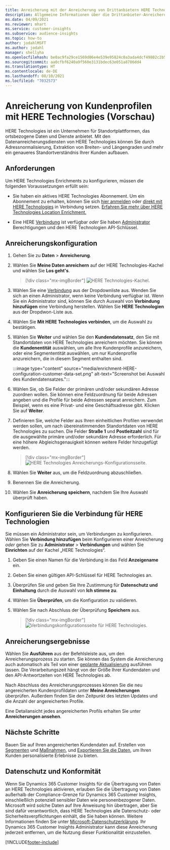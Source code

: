 ```yaml
---
title: Anreicherung mit der Anreicherung von Drittanbietern HERE Technologies
description: Allgemeine Informationen über die Drittanbieter-Anreicherung von HERE Technologies.
ms.date: 04/09/2021
ms.reviewer: mhart
ms.service: customer-insights
ms.subservice: audience-insights
ms.topic: how-to
author: jodahlMSFT
ms.author: jodahl
manager: shellyha
ms.openlocfilehash: be0ac9fa29ce1569d06e4e539e95824c0a3ada4dcf49802c2b574e9d91730630
ms.sourcegitcommit: aa0cfbf6240a9f560e3131bdec63e051a8786dd4
ms.translationtype: HT
ms.contentlocale: de-DE
ms.lasthandoff: 08/10/2021
ms.locfileid: "7032573"
---
```

# <a name="enrichment-of-customer-profiles-with-here-technologies-preview"></a>Anreicherung von Kundenprofilen mit HERE Technologies (Vorschau)

HERE Technologies ist ein Unternehmen für Standortplattformen, das ortsbezogene Daten und Dienste anbietet. Mit den Datenanreicherungsdiensten von HERE Technologies können Sie durch Adressnormalisierung, Extraktion von Breiten- und Längengraden und mehr ein genaueres Standortverständnis Ihrer Kunden aufbauen.

## <a name="prerequisites"></a>Anforderungen

Um HERE Technologies Enrichments zu konfigurieren, müssen die folgenden Voraussetzungen erfüllt sein:

- Sie haben ein aktives HERE Technologies Abonnement. Um ein Abonnement zu erhalten, können Sie sich [hier anmelden](https://developer.here.com/sign-up?utm_medium=referral&utm_source=Microsoft-Dynamics-CI&create=Freemium-Basic) oder [direkt mit HERE Technologies](https://developer.here.com/help?utm_medium=referral&utm_source=Microsoft-Dynamics-CI#how-can-we-help-you) in Verbindung setzen. [Erfahren Sie mehr über HERE Technologies Location Enrichment.](https://developer.here.com/location-enrichment?cid=Dev-MicrosoftDynamics-DB-0-Dev-&utm_source=MicrosoftDynamics&utm_medium=referral&utm_campaign=Online_Dev_ReferralMicrosoft)

- Eine HERE [Verbindung](connections.md) ist verfügbar *oder* Sie haben [Administrator](permissions.md#administrator) Berechtigungen und den HERE Technologien API-Schlüssel.

## <a name="configure-the-enrichment"></a>Anreicherungskonfiguration

1. Gehen Sie zu **Daten** > **Anreicherung**. 

1. Wählen Sie **Meine Daten anreichern** auf der HERE Technologies-Kachel und wählen Sie **Los geht's**.

   > [!div class="mx-imgBorder"]
   > ![HERE Technologies-Kachel.](media/HERE-tile.png "HERE Technologies Kachel")

1. Wählen Sie eine [Verbindung](connections.md) aus der Dropdownliste aus. Wenden Sie sich an einen Administrator, wenn keine Verbindung verfügbar ist. Wenn Sie ein Administrator sind, können Sie durch Auswahl von **Verbindung hinzufügen** eine Verbindung herstellen. Wählen Sie **HERE Technologien** aus der Dropdwon-Liste aus. 

1. Wählen Sie **Mit HERE Technologies verbinden**, um die Auswahl zu bestätigen.

1.  Wählen Sie **Weiter** und wählen Sie den **Kundendatensatz**, den Sie mit Standortdaten von HERE Technologies anreichern möchten. Sie können die **Kundenentität** auswählen, um alle Ihre Kundenprofile anzureichern, oder eine Segmententität auswählen, um nur Kundenprofile anzureichern, die in diesem Segment enthalten sind.

    :::image type="content" source="media/enrichment-HERE-configuration-customer-data-set.png" alt-text="Screenshot bei Auswahl des Kundendatensatzes.":::

1. Wählen Sie, ob Sie Felder der primären und/oder sekundären Adresse zuordnen wollen. Sie können eine Feldzuordnung für beide Adressen angeben und die Profile für beide Adressen separat anreichern. Zum Beispiel, wenn es eine Privat- und eine Geschäftsadresse gibt. Klicken Sie auf **Weiter**.

1. Definieren Sie, welche Felder aus Ihren einheitlichen Profilen verwendet werden sollen, um nach übereinstimmenden Standortdaten von HERE Technologies zu suchen. Die Felder **Straße 1** und **Postleitzahl** sind für die ausgewählte primäre und/oder sekundäre Adresse erforderlich. Für eine höhere Abgleichsgenauigkeit können weitere Felder hinzugefügt werden.

   > [!div class="mx-imgBorder"]
   > ![HERE Technologies Anreicherungs-Konfigurationsseite.](media/enrichment-HERE-configuration.png "HERE Technologies Anreicherungs-Konfigurationsseite")

1. Wählen Sie **Weiter** aus, um die Feldzuordnung abzuschließen.

1. Benennen Sie die Anreicherung. 

1. Wählen Sie **Anreicherung speichern**, nachdem Sie Ihre Auswahl überprüft haben.

## <a name="configure-the-connection-for-here-technologies"></a>Konfigurieren Sie die Verbindung für HERE Technologien 

Sie müssen ein Administrator sein, um Verbindungen zu konfigurieren. Wählen Sie **Verbindung hinzufügen** beim Konfigurieren einer Anreicherung *oder* gehen Sie zu **Administrator** > **Verbindungen** und wählen Sie **Einrichten** auf der Kachel „HERE Technologies“.

1. Geben Sie einen Namen für die Verbindung in das Feld **Anzeigename** ein.

1. Geben Sie einen gültigen API-Schlüssel für HERE Technologies an.

1. Überprüfen Sie und geben Sie Ihre Zustimmung für **Datenschutz und Einhaltung** durch die Auswahl von **Ich stimme zu**.

1. Wählen Sie **Überprüfen**, um die Konfiguration zu validieren.

1. Wählen Sie nach Abschluss der Überprüfung **Speichern** aus.

   > [!div class="mx-imgBorder"]
   > ![Verbindungskonfigurationsseite für HERE Technologies.](media/enrichment-HERE-connection.png "Verbindungskonfigurationsseite für HERE Technologies")

## <a name="enrichment-results"></a>Anreicherungsergebnisse

Wählen Sie **Ausführen** aus der Befehlsleiste aus, um den Anreicherungsprozess zu starten. Sie können das System die Anreicherung auch automatisch als Teil von einer [geplante Aktualisierung](system.md#schedule-tab) ausführen lassen. Die Verarbeitungszeit hängt von der Größe Ihrer Kundendaten und den API-Antwortzeiten von HERE Technologies ab.

Nach Abschluss des Anreicherungsprozesses können Sie die neu angereicherten Kundenprofildaten unter **Meine Anreicherungen** überprüfen. Außerdem finden Sie den Zeitpunkt des letzten Updates und die Anzahl der angereicherten Profile.

Eine Detailansicht jedes angereicherten Profils erhalten Sie unter **Anreicherungen ansehen**.

## <a name="next-steps"></a>Nächste Schritte

Bauen Sie auf Ihren angereicherten Kundendaten auf. Erstellen von [Segmenten](segments.md) und [Maßnahmen](measures.md), und [Exportieren Sie die Daten](export-destinations.md), um Ihren Kunden personalisierte Erlebnisse zu bieten.

## <a name="data-privacy-and-compliance"></a>Datenschutz und Konformität

Wenn Sie Dynamics 365 Customer Insights für die Übertragung von Daten an HERE Technologies aktivieren, erlauben Sie die Übertragung von Daten außerhalb der Compliance-Grenze für Dynamics 365 Customer Insights, einschließlich potenziell sensibler Daten wie personenbezogener Daten. Microsoft wird solche Daten auf Ihre Anweisung hin übertragen, aber Sie sind dafür verantwortlich, dass HERE Technologies alle Datenschutz- oder Sicherheitsverpflichtungen einhält, die Sie haben können. Weitere Informationen finden Sie unter [Microsoft-Datenschutzerklärung](https://go.microsoft.com/fwlink/?linkid=396732).
Ihr Dynamics 365 Customer Insights Administrator kann diese Anreicherung jederzeit entfernen, um die Nutzung dieser Funktionalität einzustellen.


[!INCLUDE[footer-include](../includes/footer-banner.md)]
